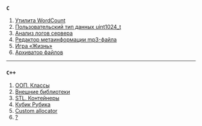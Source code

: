### `C`
1. [Утилита WordCount](https://github.com/tkhapchaev/ITMO-Programming/blob/Laboratory-Works/C/wordcount.c)
2. [Пользовательский тип данных uint1024_t](https://github.com/tkhapchaev/ITMO-Programming/blob/Laboratory-Works/C/uint1024_t.c)
3. [Анализ логов сервера](https://github.com/tkhapchaev/ITMO-Programming/blob/Laboratory-Works/C/access_log_Jul95.c)
4. [Редактор метаинформации mp3-файла](https://github.com/tkhapchaev/ITMO-Programming/blob/Laboratory-Works/C/ID3v2_editor.c)
5. [Игра «Жизнь»](https://github.com/tkhapchaev/ITMO-Programming/blob/Laboratory-Works/C/life.c)
6. [Архиватор файлов](https://github.com/tkhapchaev/ITMO-Programming/blob/Laboratory-Works/C/archiver.c)

___________________________________________________________________________________________________________________
### `C++`
1. [ООП. Классы]()
2. [Внешние библиотеки]()
3. [STL. Контейнеры]()
4. [Кубик Рубика]()
5. [Custom allocator]()
6. [?]()

